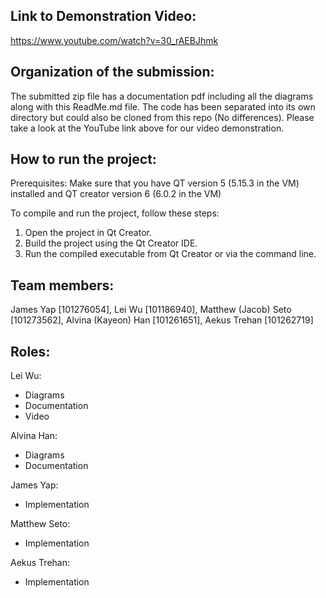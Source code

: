 ## Link to Demonstration Video:

https://www.youtube.com/watch?v=30_rAEBJhmk

## Organization of the submission:

The submitted zip file has a documentation pdf including all the diagrams along with this ReadMe.md file. The code has been separated into its own directory but could also be cloned from this repo (No differences). Please take a look at the YouTube link above for our video demonstration.

## How to run the project:

Prerequisites: 
Make sure that you have QT version 5 (5.15.3 in the VM) installed and QT creator version 6 (6.0.2 in the VM)

To compile and run the project, follow these steps:
1. Open the project in Qt Creator.
2. Build the project using the Qt Creator IDE.
3. Run the compiled executable from Qt Creator or via the command line.

## Team members: 
James Yap [101276054], Lei Wu [101186940], Matthew (Jacob) Seto [101273562], Alvina (Kayeon) Han [101261651], Aekus Trehan [101262719]

## Roles:

Lei Wu:
  - Diagrams
  - Documentation
  - Video

Alvina Han:
  - Diagrams
  - Documentation

James Yap:
  - Implementation

Matthew Seto:
  - Implementation

Aekus Trehan:
  - Implementation
